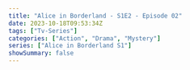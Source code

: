 ```yaml
---
title: "Alice in Borderland - S1E2 - Episode 02"
date: 2023-10-18T09:53:34Z
tags: ["Tv-Series"]
categories: ["Action", "Drama", "Mystery"]
series: ["Alice in Borderland S1"]
showSummary: false
---
```


  <mux-player stream-type="on-demand"
  src="https://kp3d-my.sharepoint.com/personal/ryoo_kp3d_onmicrosoft_com/_layouts/15/download.aspx?share=EW-2RJTjvUpKon-eWyx9zeIBpb1U74syTOA-AZ6VyfV3uQ" prefer-playback="mse" controls>
  </mux-player>
  
  
  <script src="https://cdn.jsdelivr.net/npm/@mux/mux-player"></script>
  
 <script type="application/ld+json">
 {
  "@context": "https://schema.org/",
  "@type": "VideoObject",
  "name": "Alice in Borderland - S1E2 - Episode 02",
  "contentUrl": "https://stream.mux.com/RiY1JUPimhdueM3lWJtjEw9IEnEKo011iFJju3la1nqE.m3u8",
  "thumbnailUrl": "https://www.themoviedb.org/t/p/original/21Me6Kpr5YootBOncUJqOnsbIKa.jpg?width=314&fit_mode=preserve&time=25",
  "uploadDate": "2023-10-18T09:53:34Z",
}

</script>
